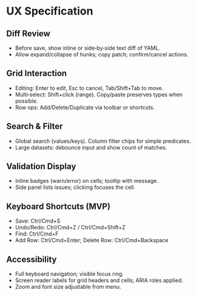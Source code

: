 # UX Specification

## Diff Review
- Before save, show inline or side‑by‑side text diff of YAML.
- Allow expand/collapse of hunks; copy patch; confirm/cancel actions.

## Grid Interaction
- Editing: Enter to edit, Esc to cancel, Tab/Shift+Tab to move.
- Multi‑select: Shift+click (range). Copy/paste preserves types when possible.
- Row ops: Add/Delete/Duplicate via toolbar or shortcuts.

## Search & Filter
- Global search (values/keys). Column filter chips for simple predicates.
- Large datasets: debounce input and show count of matches.

## Validation Display
- Inline badges (warn/error) on cells; tooltip with message.
- Side panel lists issues; clicking focuses the cell.

## Keyboard Shortcuts (MVP)
- Save: Ctrl/Cmd+S
- Undo/Redo: Ctrl/Cmd+Z / Ctrl/Cmd+Shift+Z
- Find: Ctrl/Cmd+F
- Add Row: Ctrl/Cmd+Enter; Delete Row: Ctrl/Cmd+Backspace

## Accessibility
- Full keyboard navigation; visible focus ring.
- Screen reader labels for grid headers and cells; ARIA roles applied.
- Zoom and font size adjustable from menu.

